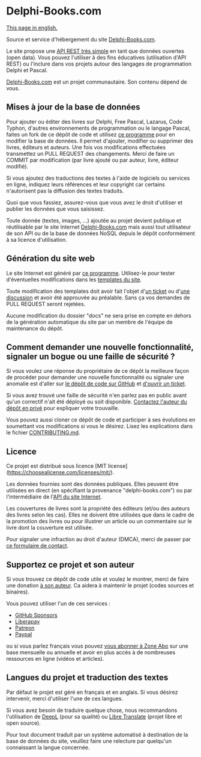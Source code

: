 # Delphi-Books.com

[This page in english.](README.md)

Source et service d'hébergement du site [Delphi-Books.com](https://delphi-books.com).

Le site propose une [API REST très simple](https://delphi-books.com/opendata.html) en tant que données ouvertes (open data). Vous pouvez l'utiliser à des fins éducatives (utilisation d'API REST) ou l'inclure dans vos projets autour des langages de programmation Delphi et Pascal.

[Delphi-Books.com](https://delphi-books.com) est un projet communautaire. Son contenu dépend de vous.

## Mises à jour de la base de données

Pour ajouter ou éditer des livres sur Delphi, Free Pascal, Lazarus, Code Typhon, d'autres environnements de programmation ou le langage Pascal, faites un fork de ce dépôt de code et utilisez [ce programme](database/LISEZMOI.md) pour en modifier la base de données. Il permet d'ajouter, modifier ou supprimer des livres, éditeurs et auteurs. Une fois vos modifications effectuées transmettez un PULL REQUEST des changements. Merci de faire un COMMIT par modification (par livre ajouté ou par auteur, livre, éditeur modifié).

Si vous ajoutez des traductions des textes à l'aide de logiciels ou services en ligne, indiquez leurs références et leur copyright car certains n'autorisent pas la diffusion des textes traduits.

Quoi que vous fassiez, assurez-vous que vous avez le droit d'utiliser et publier les données que vous saisissez.

Toute donnée (textes, images, ...) ajoutée au projet devient publique et réutilisable par le site Internet [Delphi-Books.com](https://delphi-books.com) mais aussi tout utilisateur de son API ou de la base de données NoSQL depuis le dépôt conformément à sa licence d'utilisation.

## Génération du site web

Le site Internet est généré par [ce programme](site-builder/LISEZMOI.md). Utilisez-le pour tester d'éventuelles modifications dans les [templates du site](site-templates/LISEZMOI.md).

Toute modification des templates doit avoir fait l'objet d'[un ticket](https://github.com/DeveloppeurPascal/DelphiBooks-WebSite/issues) ou d'[une discussion](https://github.com/DeveloppeurPascal/DelphiBooks-WebSite/discussions) et avoir été approuvée au préalable. Sans ça vos demandes de PULL REQUEST seront rejetées.

Aucune modification du dossier "docs" ne sera prise en compte en dehors de la génération automatique du site par un membre de l'équipe de maintenance du dépôt.

## Comment demander une nouvelle fonctionnalité, signaler un bogue ou une faille de sécurité ?

Si vous voulez une réponse du propriétaire de ce dépôt la meilleure façon de procéder pour demander une nouvelle fonctionnalité ou signaler une anomalie est d'aller sur [le dépôt de code sur GitHub](https://github.com/DeveloppeurPascal/DelphiBooks-WebSite) et [d'ouvrir un ticket](https://github.com/DeveloppeurPascal/DelphiBooks-WebSite/issues).

Si vous avez trouvé une faille de sécurité n'en parlez pas en public avant qu'un correctif n'ait été déployé ou soit disponible. [Contactez l'auteur du dépôt en privé](https://developpeur-pascal.fr/nous-contacter.php) pour expliquer votre trouvaille.

Vous pouvez aussi cloner ce dépôt de code et participer à ses évolutions en soumettant vos modifications si vous le désirez. Lisez les explications dans le fichier [CONTRIBUTING.md](CONTRIBUTING.md).

## Licence

Ce projet est distribué sous licence [MIT license] (https://choosealicense.com/licenses/mit/).

Les données fournies sont des données publiques. Elles peuvent être utilisées en direct (en spécifiant la provenance "delphi-books.com") ou par l'intermédiaire de l'[API du site Internet](https://delphi-books.com/opendata.html).

Les couvertures de livres sont la propriété des éditeurs (et/ou des auteurs des livres selon les cas). Elles ne doivent être utilisées que dans le cadre de la promotion des livres ou pour illustrer un article ou un commentaire sur le livre dont la couverture est utilisée.

Pour signaler une infraction au droit d'auteur (DMCA), merci de passer par [ce formulaire de contact](https://developpeur-pascal.fr/nous-contacter.php).

## Supportez ce projet et son auteur

Si vous trouvez ce dépôt de code utile et voulez le montrer, merci de faire une donation [à son auteur](https://github.com/DeveloppeurPascal). Ca aidera à maintenir le projet (codes sources et binaires).

Vous pouvez utiliser l'un de ces services :

* [GitHub Sponsors](https://github.com/sponsors/DeveloppeurPascal)
* [Liberapay](https://liberapay.com/PatrickPremartin)
* [Patreon](https://www.patreon.com/patrickpremartin)
* [Paypal](https://www.paypal.com/paypalme/patrickpremartin)

ou si vous parlez français vous pouvez [vous abonner à Zone Abo](https://zone-abo.fr/nos-abonnements.php) sur une base mensuelle ou annuelle et avoir en plus accès à de nombreuses ressources en ligne (vidéos et articles).

## Langues du projet et traduction des textes

Par défaut le projet est géré en français et en anglais. Si vous désirez intervenir, merci d'utiliser l'une de ces langues.

Si vous avez besoin de traduire quelque chose, nous recommandons l'utilisation de [DeepL](https://www.deepl.com) (pour sa qualité) ou [Libre Translate](https://libretranslate.com) (projet libre et open source).

Pour tout document traduit par un système automatisé à destination de la base de données du site, veuillez faire une relecture par quelqu'un connaissant la langue concernée.
